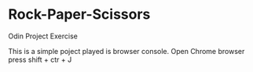 # Rock-Paper-Scissors
Odin Project Exercise

This is a simple poject played is browser console.
Open Chrome browser press shift + ctr + J
 
